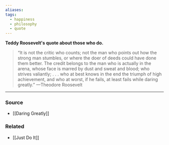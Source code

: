 ```yaml
---
aliases: 
tags:
  - happiness
  - philosophy
  - quote
---
```

**Teddy Roosevelt's quote about those who do.**

> “It is not the critic who counts; not the man who points out how the strong man stumbles, or where the doer of deeds could have done them better. The credit belongs to the man who is actually in the arena, whose face is marred by dust and sweat and blood; who strives valiantly; . . . who at best knows in the end the triumph of high achievement, and who at worst, if he fails, at least fails while daring greatly.” —Theodore Roosevelt
> 

---

### Source
- [[Daring Greatly]]

### Related
- [[Just Do It]]